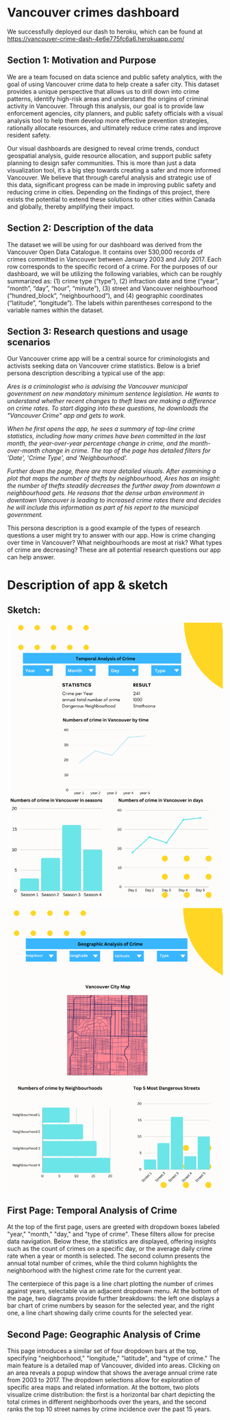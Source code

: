 # Vancouver crimes dashboard

We successfully deployed our dash to heroku, which can be found at https://vancouver-crime-dash-4e6e775fc6a6.herokuapp.com/

## Section 1: Motivation and Purpose

We are a team focused on data science and public safety analytics, with the goal of using Vancouver crime data to help create a safer city. This dataset provides a unique perspective that allows us to drill down into crime patterns, identify high-risk areas and understand the origins of criminal activity in Vancouver. Through this analysis, our goal is to provide law enforcement agencies, city planners, and public safety officials with a visual analysis tool to help them develop more effective prevention strategies, rationally allocate resources, and ultimately reduce crime rates and improve resident safety.  

Our visual dashboards are designed to reveal crime trends, conduct geospatial analysis, guide resource allocation, and support public safety planning to design safer communities. This is more than just a data visualization tool, it’s a big step towards creating a safer and more informed Vancouver. We believe that through careful analysis and strategic use of this data, significant progress can be made in improving public safety and reducing crime in cities. Depending on the findings of this project, there exists the potential to extend these solutions to other cities within Canada and globally, thereby amplifying their impact. 

## Section 2: Description of the data

The dataset we will be using for our dashboard was derived from the Vancouver Open Data Catalogue. It contains over 530,000 records of crimes committed in Vancouver between January 2003 and July 2017. Each row corresponds to the specific record of a crime. For the purposes of our dashboard, we will be utilizing the following variables, which can be roughly summarized as: (1) crime type (“type”), (2) infraction date and time (“year”, “month”, “day”, “hour”, “minute”), (3) street and Vancouver neighbourhood (“hundred_block”, “neighbourhood”), and (4) geographic coordinates (“latitude”, “longitude”). The labels within parentheses correspond to the variable names within the dataset. 

## Section 3: Research questions and usage scenarios 
Our Vancouver crime app will be a central source for criminologists and activists seeking data on Vancouver crime statistics. Below is a brief persona description describing a typical use of the app: 

*Ares is a criminologist who is advising the Vancouver municipal government on new mandatory minimum sentence legislation. He wants to understand whether recent changes to theft laws are making a difference on crime rates. To start digging into these questions, he downloads the "Vancouver Crime" app and gets to work.* 

*When he first opens the app, he sees a summary of top-line crime statistics, including how many crimes have been committed in the last month, the year-over-year percentage change in crime, and the month-over-month change in crime. The top of the page has detailed filters for 'Date', 'Crime Type', and 'Neighbourhood'.* 

*Further down the page, there are more detailed visuals. After examining a plot that maps the number of thefts by neighbourhood, Ares has an insight: the number of thefts steadily decreases the further away from downtown a neighbourhood gets. He reasons that the dense urban environment in downtown Vancouver is leading to increased crime rates there and decides he will include this information as part of his report to the municipal government.*

This persona description is a good example of the types of research questions a user might try to answer with our app. How is crime changing over time in Vancouver? What neighbourhoods are most at risk? What types of crime are decreasing? These are all potential research questions our app can help answer. 
 

# Description of app & sketch 

## Sketch:
![my sketch image](image_folder/s.png)

![my sketch image](image_folder/s_2.png)

## First Page: Temporal Analysis of Crime
At the top of the first page, users are greeted with dropdown boxes labeled "year," "month," "day," and "type of crime". These filters allow for precise data navigation. Below these, the statistics are displayed, offering insights such as the count of crimes on a specific day, or the average daily crime rate when a year or month is selected. The second column presents the annual total number of crimes, while the third column highlights the neighborhood with the highest crime rate for the current year. 

The centerpiece of this page is a line chart plotting the number of crimes against years, selectable via an adjacent dropdown menu. At the bottom of the page, two diagrams provide further breakdowns: the left one displays a bar chart of crime numbers by season for the selected year, and the right one, a line chart showing daily crime counts for the selected year.

## Second Page: Geographic Analysis of Crime 
This page introduces a similar set of four dropdown bars at the top, specifying "neighborhood," "longitude," "latitude", and "type of crime." The main feature is a detailed map of Vancouver, divided into areas. Clicking on an area reveals a popup window that shows the average annual crime rate from 2003 to 2017. The dropdown selections allow for exploration of specific area maps and related information. At the bottom, two plots visualize crime distribution: the first is a horizontal bar chart depicting the total crimes in different neighborhoods over the years, and the second ranks the top 10 street names by crime incidence over the past 15 years. 
